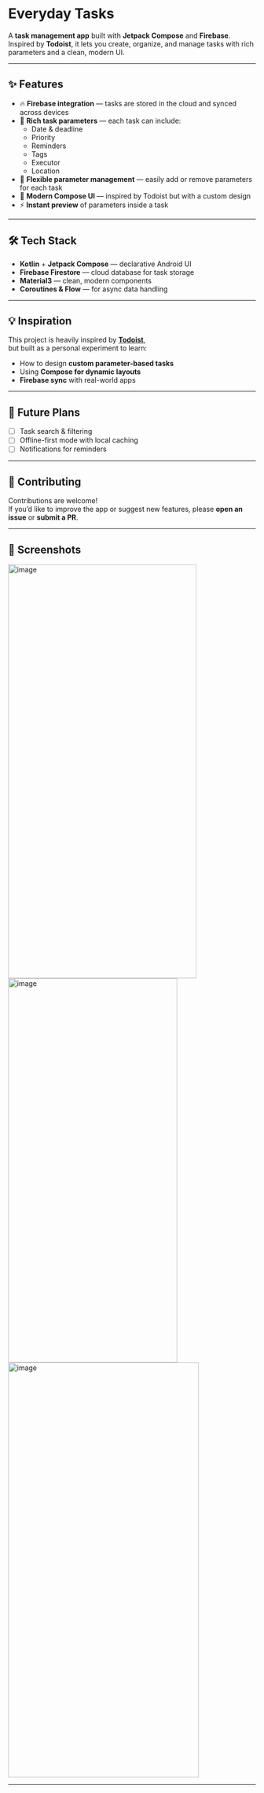 # Everyday Tasks

A **task management app** built with **Jetpack Compose** and **Firebase**.  
Inspired by **Todoist**, it lets you create, organize, and manage tasks with rich parameters and a clean, modern UI.

---

## ✨ Features
- 🔥 **Firebase integration** — tasks are stored in the cloud and synced across devices
- 📝 **Rich task parameters** — each task can include:
  - Date & deadline
  - Priority
  - Reminders
  - Tags
  - Executor
  - Location
- 📌 **Flexible parameter management** — easily add or remove parameters for each task
- 🎨 **Modern Compose UI** — inspired by Todoist but with a custom design
- ⚡ **Instant preview** of parameters inside a task

---

## 🛠 Tech Stack
- **Kotlin** + **Jetpack Compose** — declarative Android UI
- **Firebase Firestore** — cloud database for task storage
- **Material3** — clean, modern components
- **Coroutines & Flow** — for async data handling

---

## 💡 Inspiration
This project is heavily inspired by [**Todoist**](https://todoist.com),  
but built as a personal experiment to learn:
- How to design **custom parameter-based tasks**
- Using **Compose for dynamic layouts**
- **Firebase sync** with real-world apps

---

## 🚀 Future Plans
- [ ] Task search & filtering  
- [ ] Offline-first mode with local caching  
- [ ] Notifications for reminders  

---

## 🤝 Contributing
Contributions are welcome!  
If you’d like to improve the app or suggest new features, please **open an issue** or **submit a PR**.  

---

## 📸 Screenshots
<img width="383" height="841" alt="image" src="https://github.com/user-attachments/assets/77478861-d8ba-4d46-9a85-b8ee1c3a4ac3" />
<img width="344" height="781" alt="image" src="https://github.com/user-attachments/assets/b4ed7d9b-7058-4fc1-b9c3-5e90a06dfe89" />
<img width="388" height="843" alt="image" src="https://github.com/user-attachments/assets/b021fd29-695f-4186-93c5-a38c487edfe6" />

---
